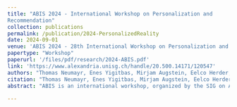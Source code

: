 ```yaml
---
title: "ABIS 2024 - International Workshop on Personalization and
Recommendation"
collection: publications
permalink: /publication/2024-PersonalizedReality
date: 2024-09-01
venue: 'ABIS 2024 - 28th International Workshop on Personalization and Recommendation at Mensch und Computer 2024'
papertype: "Workshop"
paperurl: '/files/pdf/research/2024-ABIS.pdf'
link: 'https://www.alexandria.unisg.ch/handle/20.500.14171/120547'
authors: "Thomas Neumayr, Enes Yigitbas, Mirjam Augstein, Eelco Herder, Laura Stojko, and Jannis Strecker"
citation: "Thomas Neumayr, Enes Yigitbas, Mirjam Augstein, Eelco Herder, Laura Stojko, and Jannis Strecker. 2024. ABIS 2024 - International Workshop on Personalization and Recommendation. In Proceedings of Mensch und Computer 2024 – Workshopband, Gesellschaft für Informatik e.V. (MuC'24). 3 pages. https://doi.org/10.18420/muc2024-mci-ws11-107"
abstract: "ABIS is an international workshop, organized by the SIG on Adaptivity and User Modeling in Interactive Software Systems of the German Gesellschaft für Informatik. For more than 25 years, the ABIS Workshop has been a highly interactive forum for discussing the state of the art in personalization, user modeling, and related areas. ABIS 2024’s focus will be on the topics of personalization and recommendation within the areas of Computer-Supported Cooperative Work (CSCW) (i.e., support of individuals who work organized in groups), Cross-Reality (XR) Interaction (e.g., transitions inside the reality-virtuality continuum), and/or making sense of sensory data for personalization purposes. To discuss such questions, our workshop aims to bring together researchers and practitioners who are interested in the general personalization domain, and/or in our SIG’s current focus. Our goal is to identify current issues and future directions of research and foster future development of the discipline and collaborations."
    
---
```

